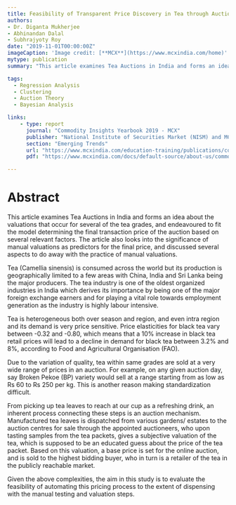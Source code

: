 ```yaml
---
title: Feasibility of Transparent Price Discovery in Tea through Auction in India
authors:
- Dr. Diganta Mukherjee
- Abhinandan Dalal
- Subhrajyoty Roy
date: "2019-11-01T00:00:00Z"
imageCaption: 'Image credit: [**MCX**](https://www.mcxindia.com/home)'
mytype: publication
summary: "This article examines Tea Auctions in India and forms an idea about the valuations that occur for several of the tea grades, and endeavoured to fit the model determining the final transaction price of the auction based on several relevant factors. The article also looks into the significance of manual valuations as predictors for the final price, and discussed several aspects to do away with the practice of manual valuations."

tags:
  - Regression Analysis
  - Clustering
  - Auction Theory
  - Bayesian Analysis

links:
    - type: report
      journal: "Commodity Insights Yearbook 2019 - MCX"
      publisher: "National Institute of Securities Market (NISM) and MCX Investor Protection Fund"
      section: "Emerging Trends"
      url: "https://www.mcxindia.com/education-training/publications/commodity-insights-yearbook"
      pdf: "https://www.mcxindia.com/docs/default-source/about-us/commodity-insights-yearbook/2019/02-emerging-trends/feasibility-of-transparent-price-discovery-in-tea-through-auction-in-india-dr-diganta-mukherjee-mr-abhinandan-dalal-and-mr-subhrajyoty-roy.pdf?sfvrsn=ab5bb390_2"

---
```


# Abstract

This article examines Tea Auctions in India and forms an idea about the valuations that occur for several of the tea grades,
and endeavoured to fit the model determining the final transaction price of the auction based on several relevant factors.
The article also looks into the significance of manual valuations as predictors for the final price, and discussed several
aspects to do away with the practice of manual valuations. 

Tea (Camellia sinensis) is consumed across the world but its production is geographically limited to a few areas with China, India and Sri Lanka being the major producers. The tea industry is one of the oldest organized industries in India which derives its importance by being one of the major foreign exchange earners and for playing a vital role towards employment generation as the industry is highly labour intensive.

Tea is heterogeneous both over season and region, and even intra region and its demand is very price sensitive. Price elasticities for black tea vary between -0.32 and -0.80, which means that a 10% increase in black tea retail prices
will lead to a decline in demand for black tea between 3.2% and 8%, according to Food and Agricultural Organisation (FAO). 

Due to the variation of quality, tea within same grades are sold at a very wide range of prices in an auction. For
example, on any given auction day, say Broken Pekoe (BP) variety would sell at a range starting from as low as Rs 60 to Rs 250 per kg. This is another reason making standardization difficult.

From picking up tea leaves to reach at our cup as a refreshing drink, an inherent process connecting these steps is an auction mechanism. Manufactured tea leaves is dispatched from various gardens/ estates to the auction centres for sale through the appointed auctioneers, who upon tasting samples from the tea packets, gives a subjective valuation of the tea, which is supposed to be an educated guess about the price of the tea packet. Based on this valuation, a base price is set for the online auction, and is sold to the highest bidding buyer, who in turn is a retailer of the tea in the publicly reachable market.

Given the above complexities, the aim in this study is to evaluate the feasibility of automating this pricing process to the extent of dispensing with the manual testing and valuation steps.



